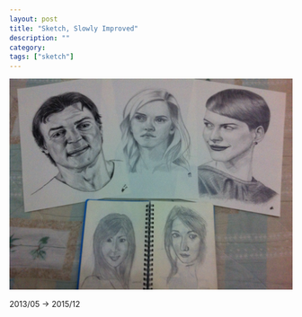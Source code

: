 ```yaml
---
layout: post
title: "Sketch, Slowly Improved"
description: ""
category:
tags: ["sketch"]
---
```


![Another Long Hair Girl](/assets/images/sketch-003.jpg)

2013/05 -> 2015/12
